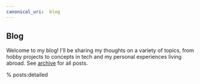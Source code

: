 ```yaml
---
canonical_uri:  blog
---
```


## Blog

Welcome to my blog! I'll be sharing my thoughts on a variety of topics, from hobby projects to concepts in tech and my personal experiences living abroad. See [archive](archive) for all posts.

% posts:detailed
